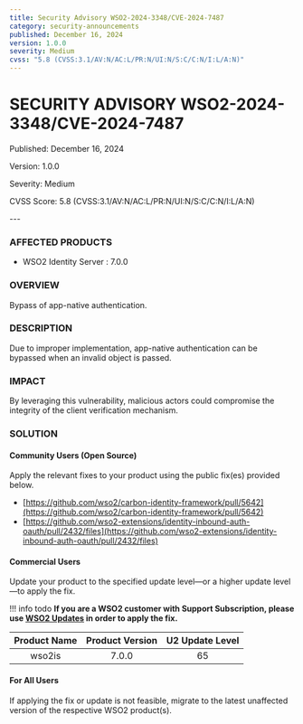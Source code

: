 ```yaml
---
title: Security Advisory WSO2-2024-3348/CVE-2024-7487
category: security-announcements
published: December 16, 2024
version: 1.0.0
severity: Medium
cvss: "5.8 (CVSS:3.1/AV:N/AC:L/PR:N/UI:N/S:C/C:N/I:L/A:N)"
---
```


# SECURITY ADVISORY WSO2-2024-3348/CVE-2024-7487

<p class="doc-info">Published: December 16, 2024</p>
<p class="doc-info">Version: 1.0.0</p>
<p class="doc-info">Severity: Medium</p>
<p class="doc-info">CVSS Score: 5.8 (CVSS:3.1/AV:N/AC:L/PR:N/UI:N/S:C/C:N/I:L/A:N)</p>
---

### AFFECTED PRODUCTS
* WSO2 Identity Server : 7.0.0


### OVERVIEW
Bypass of app-native authentication.


### DESCRIPTION
Due to improper implementation, app-native authentication can be bypassed when an invalid object is passed.


### IMPACT
By leveraging this vulnerability, malicious actors could compromise the integrity of the client verification mechanism.


### SOLUTION

#### Community Users (Open Source)
Apply the relevant fixes to your product using the public fix(es) provided below.

* [https://github.com/wso2/carbon-identity-framework/pull/5642](https://github.com/wso2/carbon-identity-framework/pull/5642)
* [https://github.com/wso2-extensions/identity-inbound-auth-oauth/pull/2432/files](https://github.com/wso2-extensions/identity-inbound-auth-oauth/pull/2432/files)

#### Commercial Users
Update your product to the specified update level—or a higher update level—to apply the fix.

!!! info todo
    **If you are a WSO2 customer with Support Subscription, please use [WSO2 Updates](https://wso2.com/updates/) in order to apply the fix.**

| Product Name | Product Version | U2 Update Level |
|:------------:|:---------------:|:---------------:|
| wso2is       | 7.0.0           | 65              |


#### For All Users
If applying the fix or update is not feasible, migrate to the latest unaffected version of the respective WSO2 product(s).
